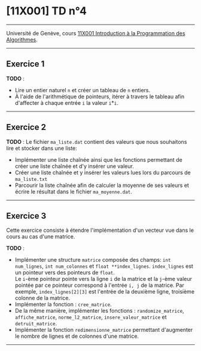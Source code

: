 # [11X001] TD n°4

---

Université de Genève, cours [11X001 Introduction à la Programmation des Algorithmes](https://wwwi.unige.ch/cursus/programme-des-cours/web/teachings/details/2021-11X001).

---

## Exercice 1

**TODO** : 
- Lire un entier naturel `n` et créer un tableau de `n` entiers.
- À l'aide de l'arithmétique de pointeurs, itérer à travers le tableau afin d'affecter à chaque entrée `i` la valeur `i`*`i`.

---

## Exercice 2

**TODO** : Le fichier `ma_liste.dat` contient des valeurs que nous souhaitons lire et stocker dans une liste:
- Implémenter une liste chaînée ainsi que les fonctions permettant de créer une liste chaînée et d'y insérer une valeur.
- Créer une liste chaînée et y insérer les valeurs lues lors du parcours de `ma_liste.txt`
- Parcourir la liste chaînée afin de calculer la moyenne de ses valeurs et écrire le résultat dans le fichier `ma_moyenne.dat`.

---

## Exercice 3

Cette exercice consiste à étendre l'implémentation d'un vecteur vue dans le cours au cas d'une matrice.

**TODO** : 
- Implémenter une structure `matrice` composée des champs: `int num_lignes`, `int num_colonnes` et `float **index_lignes`. `index_lignes` est un pointeur vers des pointeurs de `float`.  
Le `i`-ème pointeur pointe vers la ligne `i` de la matrice et la `j`-ème valeur pointée par ce pointeur correspond à l'entrée `i, j` de la matrice. Par exemple, `index_lignes[2][3]` est l'entrée de la deuxième ligne, troisième colonne de la matrice.
- Implémenter la fonction : `cree_matrice`.
- De la même manière, implémenter les fonctions : `randomize_matrice`, `affiche_matrice`, `norme_l2_matrice`, `insere_valeur_matrice` et `detruit_matrice`.  
- Implémenter la fonction `redimensionne_matrice` permettant d'augmenter le nombre de lignes et de colonnes d'une matrice.

---




